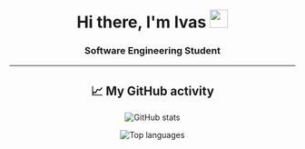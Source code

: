 <h1 align="center">
  Hi there, I'm Ivas <img src="https://github.com/blackcater/blackcater/raw/main/images/Hi.gif" height="32"/>
</h1>

<h3 align="center">
  Software Engineering Student
</h3>

---

<h2 align="center">📈 My GitHub activity</h2>

<p align="center">
  <img src="https://github-readme-stats.vercel.app/api?username=ivasx&show_icons=true&theme=radical" alt="GitHub stats" />
</p>

<p align="center">
  <img src="https://github-readme-stats.vercel.app/api/top-langs/?username=ivasx&layout=compact&theme=radical" alt="Top languages" />
</p>
